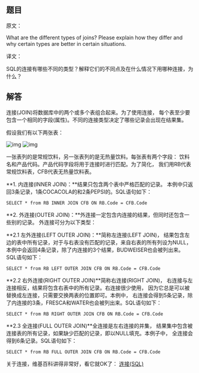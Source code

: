 ## 题目

原文：

What are the different types of joins? Please explain how they differ and why certain types are better in certain situations.

译文：

SQL的连接有哪些不同的类型？解释它们的不同点及在什么情况下用哪种连接，为什么？

## 解答

连接(JOIN)将数据库中的两个或多个表组合起来。为了使用连接， 每个表至少要包含一个相同的字段(属性)。不同的连接类型决定了哪些记录会出现在结果集。

假设我们有以下两张表：

![img](http://www.hawstein.com/assets/img/2013/2/15/regular.png) ![img](http://www.hawstein.com/assets/img/2013/2/15/caloriefree.png)

一张表列的是常规饮料，另一张表列的是无热量饮料。每张表有两个字段： 饮料名和产品代码。产品代码字段将用于连接时进行匹配。为了简化， 我们用RB代表常规饮料表，CFB代表无热量饮料表。

**1. 内连接(INNER JOIN)：**结果只包含两个表中严格匹配的记录。 本例中只返回3条记录，1条COCACOLA的和2条PEPSI的。SQL语句如下：

```
SELECT * from RB INNER JOIN CFB ON RB.Code = CFB.Code

```

**2. 外连接(OUTER JOIN)：**外连接一定包含内连接的结果，但同时还包含一些别的记录。 外连接可分为以下类型：

**2.1 左外连接(LEFT OUTER JOIN)：**简称左连接(LEFT JOIN)， 结果包含左边的表中所有记录，对于与右表没有匹配的记录，来自右表的所有列设为NULL， 本例中会返回4条记录，除了内连接的3个结果，BUDWEISER也会被列出来。SQL语句如下：

```
SELECT * from RB LEFT OUTER JOIN CFB ON RB.Code = CFB.Code

```

**2.2 右外连接(RIGHT OUTER JOIN)**简称右连接(RIGHT JOIN)， 右连接与左连接相反，结果将包含右表中的所有记录。右连接很少使用， 因为它总是可以被替换成左连接，只需要交换两表的位置即可。本例中， 右连接会得到5条记录，除了内连接的3条，FRESCA和WATER也会被列出来。SQL语句如下：

```
SELECT * from RB RIGHT OUTER JOIN CFB ON RB.Code = CFB.Code

```

**2.3 全连接(FULL OUTER JOIN)**全连接是左右连接的并集， 结果集中包含被连接表的所有记录，如果缺少匹配的记录，即以NULL填充。本例子中， 全连接会得到6条记录。SQL语句如下：

```
SELECT * from RB FULL OUTER JOIN CFB ON RB.Code = CFB.Code

```

关于连接，维基百科讲得非常好，看它就OK了： [连接(SQL)](http://zh.wikipedia.org/zh/%E8%BF%9E%E6%8E%A5_(SQL/))